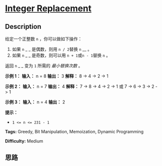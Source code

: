 # [Integer Replacement][title]

## Description

给定一个正整数 `n` ，你可以做如下操作：

  1. 如果 `n` _ _ 是偶数，则用 `n / 2`替换 `n` __ 。
  2. 如果 `n` _ _ 是奇数，则可以用 `n + 1`或`n - 1`替换 `n` 。

返回 `n` _ _ 变为 `1` 所需的 _最小替换次数_ 。



**示例 1：**
            **输入：** n = 8    **输出：** 3    **解释：** 8 -> 4 -> 2 -> 1    

**示例 2：**
            **输入：** n = 7    **输出：** 4    **解释：** 7 -> 8 -> 4 -> 2 -> 1    或 7 -> 6 -> 3 -> 2 -> 1    

**示例 3：**
            **输入：** n = 4    **输出：** 2    



**提示：**

  * `1 <= n <= 231 - 1`


**Tags:** Greedy, Bit Manipulation, Memoization, Dynamic Programming

**Difficulty:** Medium

## 思路

[title]: https://leetcode-cn.com/problems/integer-replacement
